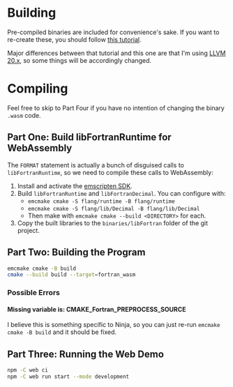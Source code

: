 # Building
Pre-compiled binaries are included for convenience's sake. If you want to re-create these, you should follow [this tutorial](https://gws.phd/posts/fortran_wasm/).

Major differences between that tutorial and this one are that I'm using [LLVM 20.x](https://github.com/llvm/llvm-project/tree/release/20.x), so some things will be accordingly changed.

# Compiling
Feel free to skip to Part Four if you have no intention of changing the binary `.wasm` code.

## Part One: Build libFortranRuntime for WebAssembly

The `FORMAT` statement is actually a bunch of disguised calls to `libFortranRuntime`, so we need to compile these calls to WebAssembly:

1. Install and activate the [emscripten SDK](https://emscripten.org/docs/getting_started).
2. Build `libFortranRuntime` and `libFortranDecimal`. You can configure with:
	- `emcmake cmake -S flang/runtime -B flang/runtime`
	- `emcmake cmake -S flang/lib/Decimal -B flang/lib/Decimal`
	- Then make with `emcmake cmake --build <DIRECTORY>` for each.
3. Copy the built libraries to the `binaries/libFortran` folder of the git project.

## Part Two: Building the Program

```bash
emcmake cmake -B build
cmake --build build --target=fortran_wasm
```

### Possible Errors
#### Missing variable is: CMAKE_Fortran_PREPROCESS_SOURCE
I believe this is something specific to Ninja, so you can just re-run `emcmake cmake -B build` and it should be fixed.

## Part Three: Running the Web Demo
```bash
npm -C web ci
npm -C web run start --mode development
```